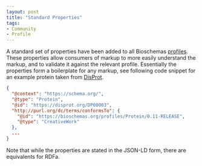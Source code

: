 ```yaml
---
layout: post
title: "Standard Properties"
tags:
- Community
- Profile
---
```

A standard set of properties have been added to all Bioschemas [profiles](/profiles/). These properties allow consumers of markup to more easily understand the markup, and to validate it against the relevant profile. Essentially the properties form a boilerplate for any markup, see following code snippet for an example protein taken from [DisProt](https://disprot.org/).

```JSON
{
  "@context": "https://schema.org/",
  "@type": "Protein",
  "@id": "https://disprot.org/DP00003",
  "http://purl.org/dc/terms/conformsTo": {
    "@id": "https://bioschemas.org/profiles/Protein/0.11-RELEASE",
    "@type": "CreativeWork"
  },
  ...
}
```

Note that while the properties are stated in the JSON-LD form, there are equivalents for RDFa.
